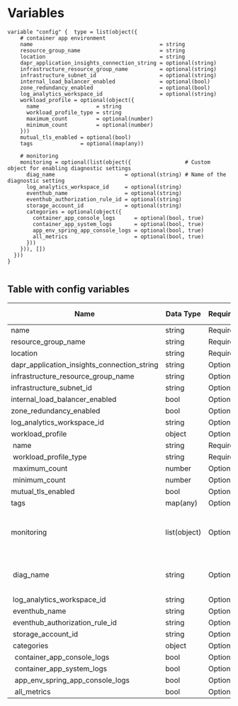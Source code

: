 # Variables

```
variable "config" {  type = list(object({
    # container app environment
    name                                        = string
    resource_group_name                         = string
    location                                    = string
    dapr_application_insights_connection_string = optional(string)
    infrastructure_resource_group_name          = optional(string)
    infrastructure_subnet_id                    = optional(string)
    internal_load_balancer_enabled              = optional(bool)
    zone_redundancy_enabled                     = optional(bool)
    log_analytics_workspace_id                  = optional(string)
    workload_profile = optional(object({
      name                  = string
      workload_profile_type = string
      maximum_count         = optional(number)
      minimum_count         = optional(number)
    }))
    mutual_tls_enabled = optional(bool)
    tags               = optional(map(any))

    # monitoring
    monitoring = optional(list(object({                 # Custom object for enabling diagnostic settings
      diag_name                      = optional(string) # Name of the diagnostic setting
      log_analytics_workspace_id     = optional(string)
      eventhub_name                  = optional(string)
      eventhub_authorization_rule_id = optional(string)
      storage_account_id             = optional(string)
      categories = optional(object({
        container_app_console_logs      = optional(bool, true)
        container_app_system_logs       = optional(bool, true)
        app_env_spring_app_console_logs = optional(bool, true)
        all_metrics                     = optional(bool, true)
      }))
    })), [])
  }))
}


```


## Table with config variables

| Name | Data Type | Requirement | Default Value | Comment |
| ------- | --------- | ----------- | ------------- | ------- |
|name | string | Required |  |  |
|resource_group_name | string | Required |  |  |
|location | string | Required |  |  |
|dapr_application_insights_connection_string | string | Optional |  |  |
|infrastructure_resource_group_name | string | Optional |  |  |
|infrastructure_subnet_id | string | Optional |  |  |
|internal_load_balancer_enabled | bool | Optional |  |  |
|zone_redundancy_enabled | bool | Optional |  |  |
|log_analytics_workspace_id | string | Optional |  |  |
|workload_profile | object | Optional |  |  |
|&nbsp;name | string | Required |  |  |
|&nbsp;workload_profile_type | string | Required |  |  |
|&nbsp;maximum_count | number | Optional |  |  |
|&nbsp;minimum_count | number | Optional |  |  |
|mutual_tls_enabled | bool | Optional |  |  |
|tags | map(any) | Optional |  |  |
|monitoring | list(object) | Optional | [] |  Custom object for enabling diagnostic settings |
|&nbsp;diag_name | string | Optional |  |  Name of the diagnostic setting |
|&nbsp;log_analytics_workspace_id | string | Optional |  |  |
|&nbsp;eventhub_name | string | Optional |  |  |
|&nbsp;eventhub_authorization_rule_id | string | Optional |  |  |
|&nbsp;storage_account_id | string | Optional |  |  |
|&nbsp;categories | object | Optional |  |  |
|&nbsp;&nbsp;container_app_console_logs | bool | Optional |  true |  |
|&nbsp;&nbsp;container_app_system_logs | bool | Optional |  true |  |
|&nbsp;&nbsp;app_env_spring_app_console_logs | bool | Optional |  true |  |
|&nbsp;&nbsp;all_metrics | bool | Optional |  true |  |


